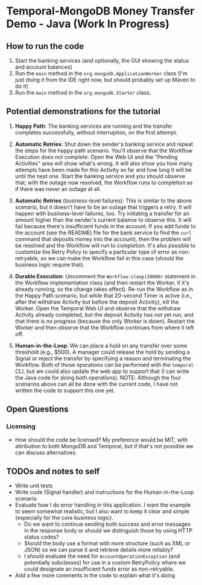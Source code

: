 # Temporal-MongoDB Money Transfer Demo - Java (Work In Progress)

## How to run the code

1. Start the banking services (and optionally, the GUI showing the status and account balances)
2. Run the `main` method in the `org.mongodb.ApplicationWorker` class (I'm just doing it from 
   the IDE right now, but should probably set up Maven to do it)
3. Run the `main` method in the `org.mongodb.Starter` class.  


## Potential demonstrations for the tutorial

1. **Happy Path**: 
  The banking services are running and the transfer completes successfully, without interruption, 
  on the first attempt. 

2. **Automatic Retries**: 
   Shut down the sender's banking service and repeat the steps for the happy path scenario.
   You'll observe that the Workflow Execution does not complete. Open the Web UI and the 
   "Pending Activities" area will show what's wrong. It will also show you how many attempts
   have been made for this Activity so far and how long it will be until the next one. 
   Start the banking service and you should observe that, with the outage now resolved, the 
   Workflow runs to completion as if there was never an outage at all.

3. **Automatic Retries** (business-level failures):
   This is similar to the above scenario, but it doesn't have to be an outage that triggers
   a retry. It will happen with business-level failures, too. Try initiating a transfer for 
   an amount higher than the sender's current balance to observe this. It will fail because 
   there's insufficient funds in the account. If you add funds to the account (see the README)
   file for the bank service to find the `curl` command that deposits money into the account), 
   then the problem will be resolved and the Workflow will run to completion. It's also possible 
   to customize the Retry Policy to specify a particular type of error as non-retryable, so 
   we can make the Workflow fail in this case (should the business logic require that).

4. **Durable Execution**: 
   Uncomment the `Workflow.sleep(20000)` statement in the Workflow implementation class (and 
   then restart the Worker, if it's already running, so the change takes effect). Re-run the 
   Workflow as in the Happy Path scenario, but while that 20-second Timer is active (i.e., 
   after the withdraw Activity but before the deposit Activity), kill the Worker. Open the 
   Temporal Web UI and observe that the withdraw Activity already completed, but the deposit
   Activity has not yet run, and that there is no progress (because the only Worker is down).
   Restart the Worker and then observe that the Workflow continues from where it left off.

5. **Human-in-the-Loop**:
   We can place a hold on any transfer over some threshold (e.g., $500). A manager could 
   release the hold by sending a Signal or reject the transfer by specifying a reason and
   terminating the Workflow. Both of those operations can be performed with the `temporal`
   CLI, but we could also update the web app to support that (I can write the Java code 
   for doing both operations). NOTE: Although the four scenarios above can all be done 
   with the current code, I have not written the code to support this one yet.

## Open Questions

### Licensing
* How should the code be licensed? My preference would be MIT, with attribution to both 
  MongoDB and Temporal, but if that's not possible we can discuss alternatives.

## TODOs and notes to self
* Write unit tests
* Write code (Signal handler) and instructions for the Human-in-the-Loop scenario
* Evaluate how I do error handling in this application. I want the example to seem
  somewhat realistic, but I also want to keep it clear and simple (especially for
  the core business logic).
   * Do we want to continue sending both success and error messages in the response body
     or should we distinguish those by using HTTP status codes? 
   * Should the body use a format with more structure (such as XML or JSON) so we can parse 
     it and retrieve details more reliably? 
   * I should evaluate the need for `AccountOperationException` (and potentially subclasses) 
     for use in a custom RetryPolicy where we could designate an insufficient funds error as 
     non-retryable.
* Add a few more comments in the code to explain what it's doing
  
